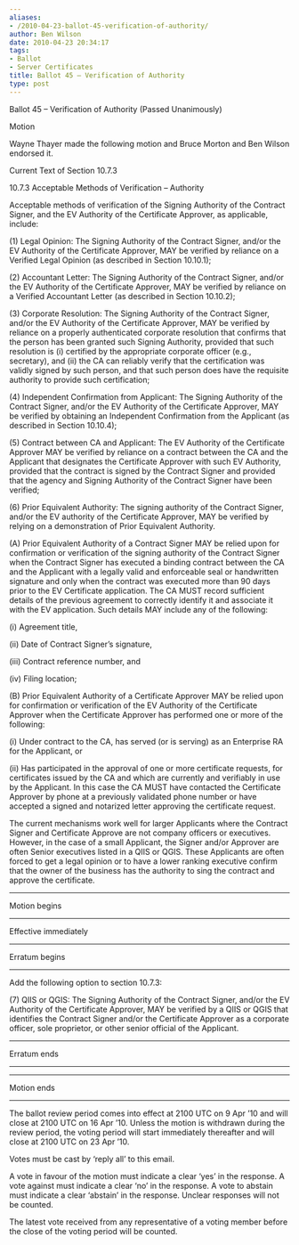 ```yaml
---
aliases:
- /2010-04-23-ballot-45-verification-of-authority/
author: Ben Wilson
date: 2010-04-23 20:34:17
tags:
- Ballot
- Server Certificates
title: Ballot 45 – Verification of Authority
type: post
---
```


Ballot 45 – Verification of Authority (Passed Unanimously)

Motion

Wayne Thayer made the following motion and Bruce Morton and Ben Wilson endorsed it.

Current Text of Section 10.7.3

10.7.3 Acceptable Methods of Verification – Authority

Acceptable methods of verification of the Signing Authority of the Contract Signer, and the EV Authority of the Certificate Approver, as applicable, include:

(1) Legal Opinion: The Signing Authority of the Contract Signer, and/or the EV Authority of the Certificate Approver, MAY be verified by reliance on a Verified Legal Opinion (as described in Section 10.10.1);

(2) Accountant Letter: The Signing Authority of the Contract Signer, and/or the EV Authority of the Certificate Approver, MAY be verified by reliance on a Verified Accountant Letter (as described in Section 10.10.2);

(3) Corporate Resolution: The Signing Authority of the Contract Signer, and/or the EV Authority of the Certificate Approver, MAY be verified by reliance on a properly authenticated corporate resolution that confirms that the person has been granted such Signing Authority, provided that such resolution is (i) certified by the appropriate corporate officer (e.g., secretary), and (ii) the CA can reliably verify that the certification was validly signed by such person, and that such person does have the requisite authority to provide such certification;

(4) Independent Confirmation from Applicant: The Signing Authority of the Contract Signer, and/or the EV Authority of the Certificate Approver, MAY be verified by obtaining an Independent Confirmation from the Applicant (as described in Section 10.10.4);

(5) Contract between CA and Applicant: The EV Authority of the Certificate Approver MAY be verified by reliance on a contract between the CA and the Applicant that designates the Certificate Approver with such EV Authority, provided that the contract is signed by the Contract Signer and provided that the agency and Signing Authority of the Contract Signer have been verified;

(6) Prior Equivalent Authority: The signing authority of the Contract Signer, and/or the EV authority of the Certificate Approver, MAY be verified by relying on a demonstration of Prior Equivalent Authority.

(A) Prior Equivalent Authority of a Contract Signer MAY be relied upon for confirmation or verification of the signing authority of the Contract Signer when the Contract Signer has executed a binding contract between the CA and the Applicant with a legally valid and enforceable seal or handwritten signature and only when the contract was executed more than 90 days prior to the EV Certificate application. The CA MUST record sufficient details of the previous agreement to correctly identify it and associate it with the EV application. Such details MAY include any of the following:

(i) Agreement title,

(ii) Date of Contract Signer’s signature,

(iii) Contract reference number, and

(iv) Filing location;

(B) Prior Equivalent Authority of a Certificate Approver MAY be relied upon for confirmation or verification of the EV Authority of the Certificate Approver when the Certificate Approver has performed one or more of the following:

(i) Under contract to the CA, has served (or is serving) as an Enterprise RA for the Applicant, or

(ii) Has participated in the approval of one or more certificate requests, for certificates issued by the CA and which are currently and verifiably in use by the Applicant. In this case the CA MUST have contacted the Certificate Approver by phone at a previously validated phone number or have accepted a signed and notarized letter approving the certificate request.

The current mechanisms work well for larger Applicants where the Contract Signer and Certificate Approve are not company officers or executives. However, in the case of a small Applicant, the Signer and/or Approver are often Senior executives listed in a QIIS or QGIS. These Applicants are often forced to get a legal opinion or to have a lower ranking executive confirm that the owner of the business has the authority to sing the contract and approve the certificate.

______________________________________________________________________

Motion begins

______________________________________________________________________

Effective immediately

______________________________________________________________________

Erratum begins

______________________________________________________________________

Add the following option to section 10.7.3:

(7) QIIS or QGIS: The Signing Authority of the Contract Signer, and/or the EV Authority of the Certificate Approver, MAY be verified by a QIIS or QGIS that identifies the Contract Signer and/or the Certificate Approver as a corporate officer, sole proprietor, or other senior official of the Applicant.

______________________________________________________________________

Erratum ends

______________________________________________________________________

______________________________________________________________________

Motion ends

______________________________________________________________________

The ballot review period comes into effect at 2100 UTC on 9 Apr ’10 and will close at 2100 UTC on 16 Apr ’10. Unless the motion is withdrawn during the review period, the voting period will start immediately thereafter and will close at 2100 UTC on 23 Apr ’10.

Votes must be cast by ‘reply all’ to this email.

A vote in favour of the motion must indicate a clear ‘yes’ in the response. A vote against must indicate a clear ‘no’ in the response. A vote to abstain must indicate a clear ‘abstain’ in the response. Unclear responses will not be counted.

The latest vote received from any representative of a voting member before the close of the voting period will be counted.